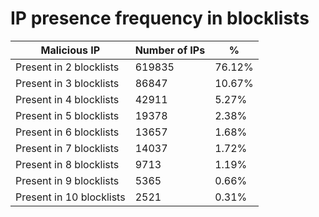 # IP presence frequency in blocklists
| Malicious IP | Number of IPs | % |
|----|----|----|
| Present in 2 blocklists | 619835 | 76.12% |
| Present in 3 blocklists | 86847 | 10.67% |
| Present in 4 blocklists | 42911 | 5.27% |
| Present in 5 blocklists | 19378 | 2.38% |
| Present in 6 blocklists | 13657 | 1.68% |
| Present in 7 blocklists | 14037 | 1.72% |
| Present in 8 blocklists | 9713 | 1.19% |
| Present in 9 blocklists | 5365 | 0.66% |
| Present in 10 blocklists | 2521 | 0.31% |
